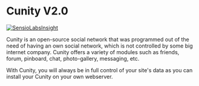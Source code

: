 Cunity V2.0
===========

[![SensioLabsInsight](https://insight.sensiolabs.com/projects/d06367f7-725f-4ac9-9db1-ba52cec330b1/big.png)](https://insight.sensiolabs.com/projects/d06367f7-725f-4ac9-9db1-ba52cec330b1)

Cunity is an open-source social network that was programmed out of the need of having an own social network, which is not controlled by some big internet company. Cunity offers a variety of modules such as friends, forum, pinboard, chat, photo-gallery, messaging, etc.

With Cunity, you will always be in full control of your site's data as you can install your Cunity on your own webserver.
